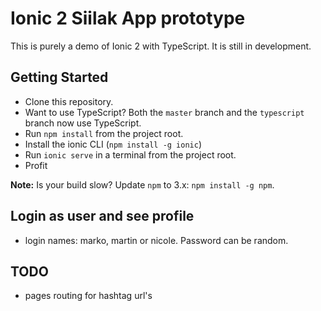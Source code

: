 # Ionic 2 Siilak App prototype

This is purely a demo of Ionic 2 with TypeScript. It is still in development.

## Getting Started

* Clone this repository.
* Want to use TypeScript? Both the `master` branch and the `typescript` branch now use TypeScript.
* Run `npm install` from the project root.
* Install the ionic CLI (`npm install -g ionic`)
* Run `ionic serve` in a terminal from the project root.
* Profit

**Note:** Is your build slow? Update `npm` to 3.x: `npm install -g npm`.

## Login as user and see profile
- login names: marko, martin or nicole. Password can be random.
## TODO
- pages routing for hashtag url's
